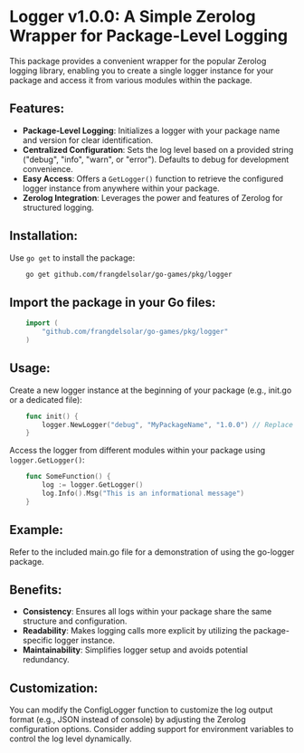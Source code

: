 # Logger v1.0.0: A Simple Zerolog Wrapper for Package-Level Logging

This package provides a convenient wrapper for the popular Zerolog logging library, enabling you to create a single logger instance for your package and access it from various modules within the package.

## Features:

-   **Package-Level Logging**: Initializes a logger with your package name and version for clear identification.
-   **Centralized Configuration**: Sets the log level based on a provided string ("debug", "info", "warn", or "error"). Defaults to debug for development convenience.
-   **Easy Access**: Offers a `GetLogger()` function to retrieve the configured logger instance from anywhere within your package.
-   **Zerolog Integration**: Leverages the power and features of Zerolog for structured logging.

## Installation:

Use `go get` to install the package:

```bash
    go get github.com/frangdelsolar/go-games/pkg/logger
```

## Import the package in your Go files:

```go
    import (
        "github.com/frangdelsolar/go-games/pkg/logger"
    )
```

## Usage:

Create a new logger instance at the beginning of your package (e.g., init.go or a dedicated file):

```go
    func init() {
        logger.NewLogger("debug", "MyPackageName", "1.0.0") // Replace with your package name and version
    }
```

Access the logger from different modules within your package using `logger.GetLogger()`:

```go
    func SomeFunction() {
        log := logger.GetLogger()
        log.Info().Msg("This is an informational message")
    }
```

## Example:

Refer to the included main.go file for a demonstration of using the go-logger package.

## Benefits:

-   **Consistency**: Ensures all logs within your package share the same structure and configuration.
-   **Readability**: Makes logging calls more explicit by utilizing the package-specific logger instance.
-   **Maintainability**: Simplifies logger setup and avoids potential redundancy.

## Customization:

You can modify the ConfigLogger function to customize the log output format (e.g., JSON instead of console) by adjusting the Zerolog configuration options.
Consider adding support for environment variables to control the log level dynamically.
